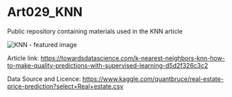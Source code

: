 # Art029_KNN
Public repository containing materials used in the KNN article

![KNN - featured image](https://user-images.githubusercontent.com/24861699/161469840-1c68d158-9264-4e06-b6fc-7979ebbc92d9.png)

Article link: https://towardsdatascience.com/k-nearest-neighbors-knn-how-to-make-quality-predictions-with-supervised-learning-d5d2f326c3c2

Data Source and Licence: https://www.kaggle.com/quantbruce/real-estate-price-prediction?select=Real+estate.csv

